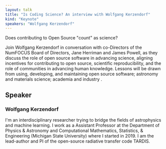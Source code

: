 ```yaml
---
layout: talk
title: "Is Coding Science? An interview with Wolfgang Kerzendorf"
kind: "Keynote"
speakers: "Wolfgang Kerzendorf"
---
```


Does contributing to Open Source "count" as science?

Join Wolfgang Kerzendorf in conversation with co-Directors of the NumFOCUS Board of Directors, Jane Herriman and James Powell, as they discuss the role of open source software in advancing science, aligning incentives for contributing to open source, scientific reproducibility, and the role of communities in advancing human knowledge. Lessons will be drawn from using, developing, and maintaining open source software; astronomy and materials science; academia and industry .

## Speaker

### Wolfgang Kerzendorf

I'm an interdisciplinary researcher trying to bridge the fields of astrophysics and machine learning. I work as a Assistant Professor at the Department of Physics & Astronomy and Computational Mathematics, Statistics, & Engineering (Michigan State University) where I started in 2019. I am the lead-author and PI of the open-source radiative transfer code TARDIS.
